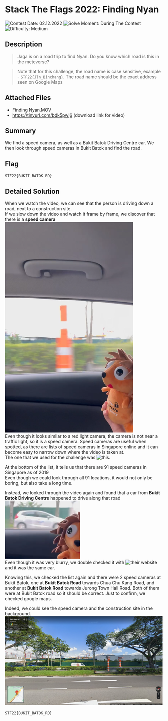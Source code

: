 # Stack The Flags 2022: Finding Nyan

![Contest Date: 02.12.2022](https://img.shields.io/badge/Contest%20Date-02.12.2022-lightgrey.svg)
![Solve Moment: During The Contest](https://img.shields.io/badge/Solve%20Moment-During%20The%20Contest-brightgreen.svg)
![Difficulty: Medium](https://img.shields.io/badge/Difficulty-Medium-orange)

## Description

> Jaga is on a road trip to find Nyan. Do you know which road is this in the meteverse?

> Note that for this challenge, the road name is case sensitive, example - `STF22{Jln_Binchang}`. The road name should be the exact address seen on Google Maps



## Attached Files

- Finding Nyan.MOV
- https://tinyurl.com/bdk5pwj6 (download link for video)

## Summary

We find a speed camera, as well as a Bukit Batok Driving Centre car. We then look through speed cameras in Bukit Batok and find the road.

## Flag

```
STF22{BUKIT_BATOK_RD}
```

## Detailed Solution

When we watch the video, we can see that the person is driving down a road, next to a construction site.\
If we slow down the video and watch it frame by frame, we discover that there is a **speed camera**
![image.png](image.png)\
Even though it looks similar to a red light camera, the camera is not near a traffic light, so it is a speed camera.
Speed cameras are useful when spotted, as there are lists of speed cameras in Singapore online and it can become easy to narrow down where the video is taken at.\
The one that we used for the challenge was ![this](https://data.gov.sg/dataset/location-of-speed-enforcement-cameras).

At the bottom of the list, it tells us that there are 91 speed cameras in Singapore as of 2019\
Even though we could look through all 91 locations, it would not only be boring, but also take a long time.

Instead, we looked through the video again and found that a car from **Bukit Batok Driving Centre** happened to drive along that road\
![aa.png](aa.png)\
Even though it was very blurry, we double checked it with ![their website](https://info.bbdc.sg/) and it was the same car.

Knowing this, we checked the list again and there were 2 speed cameras at Bukit Batok, one at **Bukit Batok Road** towards Chua Chu Kang Road, and another at **Bukit Batok Road** towards Jurong Town Hall Road. Both of them were at Bukit Batok road so it should be correct. Just to confirm, we checked google maps.

Indeed, we could see the speed camera and the construction site in the background.
![11.png](11.png)

```
STF22{BUKIT_BATOK_RD}
```
